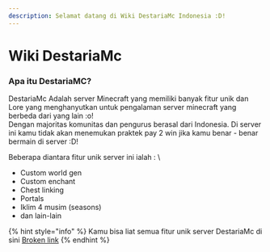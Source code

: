 ```yaml
---
description: Selamat datang di Wiki DestariaMc Indonesia :D!
---
```


# Wiki DestariaMc

### Apa itu DestariaMC?

DestariaMc Adalah server Minecraft yang memiliki banyak fitur unik dan Lore yang menghanyutkan untuk pengalaman server minecraft yang berbeda dari yang lain :o!\
Dengan majoritas komunitas dan pengurus berasal dari Indonesia. Di server ini kamu tidak akan menemukan praktek pay 2 win jika kamu benar - benar bermain di server :D!

Beberapa diantara fitur unik server ini ialah : \


* Custom world gen&#x20;
* Custom enchant
* Chest linking&#x20;
* Portals
* Iklim 4 musim (seasons)
* dan lain-lain

{% hint style="info" %}
Kamu bisa liat semua fitur unik server DestariaMc di sini [Broken link](broken-reference "mention")
{% endhint %}

